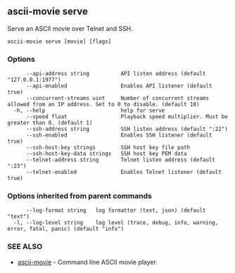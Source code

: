 ## ascii-movie serve

Serve an ASCII movie over Telnet and SSH.

```
ascii-movie serve [movie] [flags]
```

### Options

```
      --api-address string          API listen address (default "127.0.0.1:1977")
      --api-enabled                 Enables API listener (default true)
      --concurrent-streams uint     Number of concurrent streams allowed from an IP address. Set to 0 to disable. (default 10)
  -h, --help                        help for serve
      --speed float                 Playback speed multiplier. Must be greater than 0. (default 1)
      --ssh-address string          SSH listen address (default ":22")
      --ssh-enabled                 Enables SSH listener (default true)
      --ssh-host-key strings        SSH host key file path
      --ssh-host-key-data strings   SSH host key PEM data
      --telnet-address string       Telnet listen address (default ":23")
      --telnet-enabled              Enables Telnet listener (default true)
```

### Options inherited from parent commands

```
      --log-format string   log formatter (text, json) (default "text")
  -l, --log-level string    log level (trace, debug, info, warning, error, fatal, panic) (default "info")
```

### SEE ALSO

* [ascii-movie](ascii-movie.md)	 - Command line ASCII movie player.

